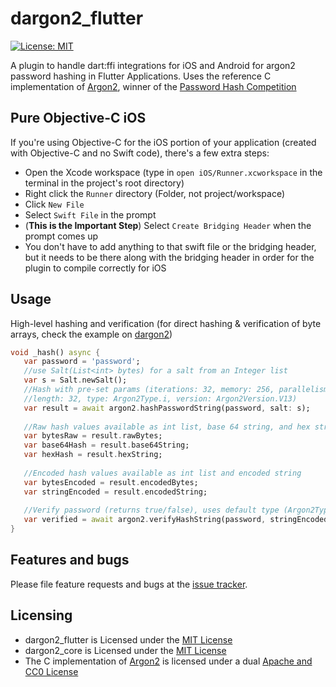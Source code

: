 # dargon2_flutter
[![License: MIT](https://img.shields.io/badge/License-MIT-yellow.svg)](https://opensource.org/licenses/MIT)

A plugin to handle dart:ffi integrations for iOS and Android for argon2 password hashing in Flutter Applications.
Uses the reference C implementation of [Argon2], winner of the [Password Hash Competition]

[Password Hash Competition]: https://password-hashing.net
[dargon2]: https://github.com/tmthecoder/dargon2

## Pure Objective-C iOS
If you're using Objective-C for the iOS portion of your application (created with Objective-C and no Swift code), there's a few extra steps:
- Open the Xcode workspace (type in `open iOS/Runner.xcworkspace` in the terminal in the project's root directory)
- Right click the `Runner` directory (Folder, not project/workspace) 
- Click `New File`
- Select `Swift File` in the prompt 
- (**This is the Important Step**) Select `Create Bridging Header` when the prompt comes up
- You don't have to add anything to that swift file or the bridging header, but it needs to be there along with the bridging header in order for the plugin to compile correctly for iOS

## Usage

High-level hashing and verification (for direct hashing & verification of byte arrays, check the example on [dargon2])

```dart
void _hash() async {
   var password = 'password';
   //use Salt(List<int> bytes) for a salt from an Integer list
   var s = Salt.newSalt();
   //Hash with pre-set params (iterations: 32, memory: 256, parallelism: 2, 
   //length: 32, type: Argon2Type.i, version: Argon2Version.V13)
   var result = await argon2.hashPasswordString(password, salt: s);
   
   //Raw hash values available as int list, base 64 string, and hex string
   var bytesRaw = result.rawBytes;
   var base64Hash = result.base64String;
   var hexHash = result.hexString;
   
   //Encoded hash values available as int list and encoded string
   var bytesEncoded = result.encodedBytes;
   var stringEncoded = result.encodedString;
   
   //Verify password (returns true/false), uses default type (Argon2Type.i)
   var verified = await argon2.verifyHashString(password, stringEncoded);
}
```

## Features and bugs

Please file feature requests and bugs at the [issue tracker].

[issue tracker]: https://github.com/tmthecoder/dargon2_flutter/issues

## Licensing

- dargon2_flutter is Licensed under the [MIT License]
- dargon2_core is Licensed under the [MIT License](https://github.com/tmthecoder/dargon2_core/blob/main/LICENSE)
- The C implementation of [Argon2] is licensed under a dual [Apache and CC0 License]

[MIT License]: https://github.com/tmthecoder/dargon2_flutter/blob/main/LICENSE

[Argon2]: https://github.com/P-H-C/phc-winner-argon2

[Apache and CC0 License]: https://github.com/P-H-C/phc-winner-argon2/blob/master/LICENSE
